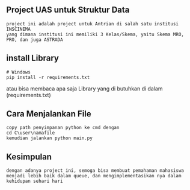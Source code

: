 ## Project UAS untuk Struktur Data
    project ini adalah project untuk Antrian di salah satu institusi INSCINEMA
    yang dimana institusi ini memiliki 3 Kelas/Skema, yaitu Skema MRO, PRO, dan juga ASTRADA

## install Library
    # Windows 
    pip install -r requirements.txt

atau bisa membaca apa saja Library yang di butuhkan di dalam (requirements.txt)

## Cara Menjalankan File
    copy path penyimpanan python ke cmd dengan 
    cd C\user\namafile
    kemudian jalankan python main.py

## Kesimpulan
    dengan adanya project ini, semoga bisa membuat pemahaman mahasiswa menjadi lebih baik dalam queue, dan mengimplementasikan nya dalam kehidupan sehari hari
